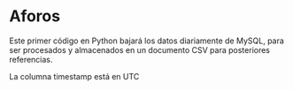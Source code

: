 # Aforos

Este primer código en Python bajará los datos diariamente de MySQL, para ser procesados y almacenados en un documento CSV para posteriores referencias.

La columna timestamp está en UTC
